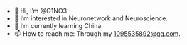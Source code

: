 - 👋 Hi, I’m @G1NO3
- 👀 I’m interested in Neuronetwork and Neuroscience.
- 🌱 I’m currently learning China.
- 📫 How to reach me: Through my 1095535892@qq.com.

<!---
G1NO3/G1NO3 is a ✨ special ✨ repository because its `README.md` (this file) appears on your GitHub profile.
You can click the Preview link to take a look at your changes.
--->
